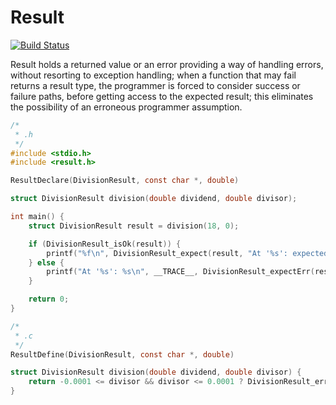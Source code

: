 # Result

[![Build Status](https://travis-ci.org/daddinuz/result.svg?branch=master)](https://travis-ci.org/daddinuz/result)

Result holds a returned value or an error providing a way of handling errors, without resorting to exception handling;
when a function that may fail returns a result type, the programmer is forced to consider success or failure paths,
before getting access to the expected result; this eliminates the possibility of an erroneous programmer assumption.

```c
/*
 * .h
 */
#include <stdio.h>
#include <result.h>

ResultDeclare(DivisionResult, const char *, double)

struct DivisionResult division(double dividend, double divisor);

int main() {
    struct DivisionResult result = division(18, 0);

    if (DivisionResult_isOk(result)) {
        printf("%f\n", DivisionResult_expect(result, "At '%s': expected a number", __TRACE__));
    } else {
        printf("At '%s': %s\n", __TRACE__, DivisionResult_expectErr(result, "At '%s': expected an error", __TRACE__));
    }

    return 0;
}

/*
 * .c
 */
ResultDefine(DivisionResult, const char *, double)

struct DivisionResult division(double dividend, double divisor) {
    return -0.0001 <= divisor && divisor <= 0.0001 ? DivisionResult_err("division by zero") : DivisionResult_ok(dividend / divisor);
}
```
